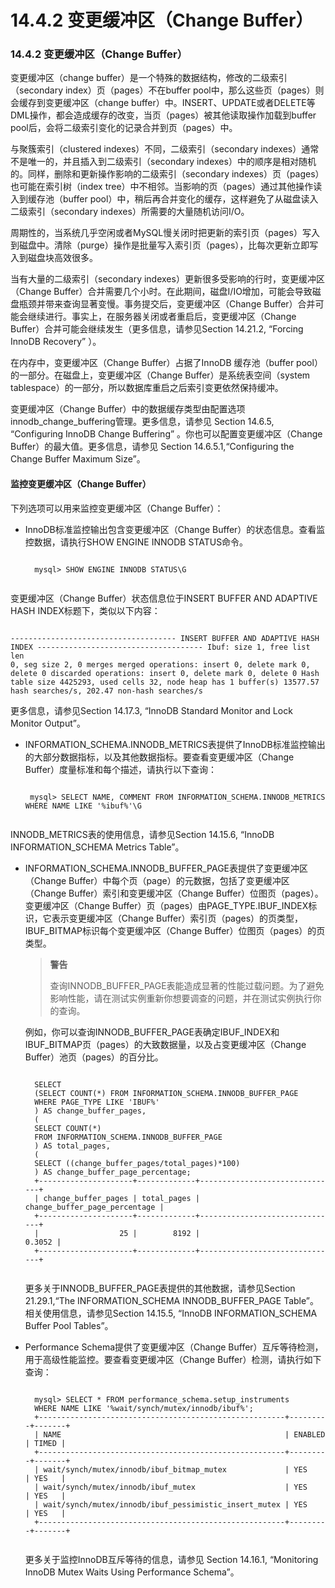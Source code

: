 # 14.4.2 变更缓冲区（Change Buffer）

### 14.4.2 变更缓冲区（Change Buffer）

变更缓冲区（change buffer）是一个特殊的数据结构，修改的二级索引（secondary index）页（pages）不在buffer pool中，那么这些页（pages）则会缓存到变更缓冲区（change buffer）中。INSERT、UPDATE或者DELETE等DML操作，都会造成缓存的改变，当页（pages）被其他读取操作加载到buffer pool后，会将二级索引变化的记录合并到页（pages）中。

与聚簇索引（clustered indexes）不同，二级索引（secondary indexes）通常不是唯一的，并且插入到二级索引（secondary indexes）中的顺序是相对随机的。同样，删除和更新操作影响的二级索引（secondary indexes）页（pages）也可能在索引树（index tree）中不相邻。当影响的页（pages）通过其他操作读入到缓存池（buffer pool）中，稍后再合并变化的缓存，这样避免了从磁盘读入二级索引（secondary indexes）所需要的大量随机访问I/O。

周期性的，当系统几乎空闲或者MySQL慢关闭时把更新的索引页（pages）写入到磁盘中。清除（purge）操作是批量写入索引页（pages），比每次更新立即写入到磁盘块高效很多。

当有大量的二级索引（secondary indexes）更新很多受影响的行时，变更缓冲区（Change Buffer）合并需要几个小时。在此期间，磁盘I/IO增加，可能会导致磁盘瓶颈并带来查询显著变慢。事务提交后，变更缓冲区（Change Buffer）合并可能会继续进行。事实上，在服务器关闭或者重启后，变更缓冲区（Change Buffer）合并可能会继续发生（更多信息，请参见Section 14.21.2, “Forcing InnoDB Recovery” ）。

在内存中，变更缓冲区（Change Buffer）占据了InnoDB 缓存池（buffer pool）的一部分。在磁盘上，变更缓冲区（Change Buffer）是系统表空间（system tablespace）的一部分，所以数据库重启之后索引变更依然保持缓冲。

变更缓冲区（Change Buffer）中的数据缓存类型由配置选项 innodb_change_buffering管理。更多信息，请参见 Section 14.6.5, “Configuring InnoDB Change Buffering” 。你也可以配置变更缓冲区（Change Buffer）的最大值。更多信息，请参见 Section 14.6.5.1,“Configuring the Change Buffer Maximum Size”。


#### 监控变更缓冲区（Change Buffer）

下列选项可以用来监控变更缓冲区（Change Buffer）：

- InnoDB标准监控输出包含变更缓冲区（Change Buffer）的状态信息。查看监控数据，请执行SHOW ENGINE INNODB STATUS命令。
	<pre><code>
	mysql> SHOW ENGINE INNODB STATUS\G
	</code></pre>
变更缓冲区（Change Buffer）状态信息位于INSERT BUFFER AND ADAPTIVE HASH INDEX标题下，类似以下内容：
	<pre><code>
	-------------------------------------
	INSERT BUFFER AND ADAPTIVE HASH INDEX
	-------------------------------------
	Ibuf: size 1, free list len 0, seg size 2, 0 merges
	merged operations:
	insert 0, delete mark 0, delete 0
	discarded operations:
	insert 0, delete mark 0, delete 0
	Hash table size 4425293, used cells 32, node heap has 1 buffer(s)
	13577.57 hash searches/s, 202.47 non-hash searches/s
	</code></pre>
更多信息，请参见Section 14.17.3, “InnoDB Standard Monitor and Lock Monitor Output”。
-  INFORMATION\_SCHEMA.INNODB\_METRICS表提供了InnoDB标准监控输出的大部分数据指标，以及其他数据指标。要查看变更缓冲区（Change Buffer）度量标准和每个描述，请执行以下查询：
	<pre><code>
	mysql> SELECT NAME, COMMENT FROM INFORMATION_SCHEMA.INNODB_METRICS WHERE NAME LIKE '%ibuf%'\G
	</code></pre>
INNODB_METRICS表的使用信息，请参见Section 14.15.6, “InnoDB INFORMATION\_SCHEMA Metrics Table”。
- INFORMATION\_SCHEMA.INNODB\_BUFFER\_PAGE表提供了变更缓冲区（Change Buffer）中每个页（page）的元数据，包括了变更缓冲区（Change Buffer）索引和变更缓冲区（Change Buffer）位图页（pages）。变更缓冲区（Change Buffer）页（pages）由PAGE_TYPE.IBUF\_INDEX标识，它表示变更缓冲区（Change Buffer）索引页（pages）的页类型，IBUF\_BITMAP标识每个变更缓冲区（Change Buffer）位图页（pages）的页类型。

	>**警告**
	>
	>查询INNODB_BUFFER_PAGE表能造成显著的性能过载问题。为了避免影响性能，请在测试实例重新你想要调查的问题，并在测试实例执行你的查询。


	例如，你可以查询INNODB\_BUFFER\_PAGE表确定IBUF_INDEX和IBUF\_BITMAP页（pages）的大致数据量，以及占变更缓冲区（Change Buffer）池页（pages）的百分比。
	<pre><code>
	SELECT
	(SELECT COUNT(*) FROM INFORMATION_SCHEMA.INNODB_BUFFER_PAGE
	WHERE PAGE_TYPE LIKE 'IBUF%'
	) AS change_buffer_pages,
	(
	SELECT COUNT(*)
	FROM INFORMATION_SCHEMA.INNODB_BUFFER_PAGE
	) AS total_pages,
	(
	SELECT ((change_buffer_pages/total_pages)*100)
	) AS change_buffer_page_percentage;
	+---------------------+-------------+-------------------------------+
	| change_buffer_pages | total_pages | change_buffer_page_percentage |
	+---------------------+-------------+-------------------------------+
	|                  25 |        8192 |                        0.3052 |
	+---------------------+-------------+-------------------------------+
	</code></pre>

	更多关于INNODB_BUFFER_PAGE表提供的其他数据，请参见Section 21.29.1,“The INFORMATION\_SCHEMA INNODB\_BUFFER\_PAGE Table”。相关使用信息，请参见Section 14.15.5, “InnoDB INFORMATION_SCHEMA Buffer Pool Tables”。
- Performance Schema提供了变更缓冲区（Change Buffer）互斥等待检测，用于高级性能监控。要查看变更缓冲区（Change Buffer）检测，请执行如下查询：
	<pre><code>
	mysql> SELECT * FROM performance_schema.setup_instruments
	WHERE NAME LIKE '%wait/synch/mutex/innodb/ibuf%';
	+-------------------------------------------------------+---------+-------+
	| NAME                                                  | ENABLED | TIMED |
	+-------------------------------------------------------+---------+-------+
	| wait/synch/mutex/innodb/ibuf_bitmap_mutex             | YES     | YES   |
	| wait/synch/mutex/innodb/ibuf_mutex                    | YES     | YES   |
	| wait/synch/mutex/innodb/ibuf_pessimistic_insert_mutex | YES     | YES   |
	+-------------------------------------------------------+---------+-------+
	</code></pre>
	更多关于监控InnoDB互斥等待的信息，请参见 Section 14.16.1, “Monitoring InnoDB Mutex Waits Using Performance Schema”。